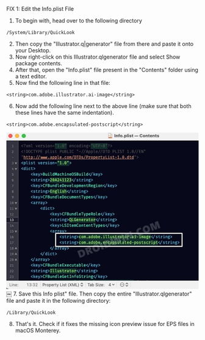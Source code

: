 FIX 1: Edit the Info.plist File
1. To begin with, head over to the following directory
```plaintext
/System/Library/QuickLook
```
2. Then copy the "Illustrator.q|generator" file from there and paste it onto your
Desktop.
3. Now right-click on this Illustrator.qlgenerator file and select Show package
contents.
4. After that, open the "Info.plist" file present in the "Contents" folder using a text
editor.
1. Now find the following line in that file:
```plaintext
<string>com.adobe.illustrator.ai-image</string>
```
6. Now add the following line next to the above line (make sure that both these
lines have the same indentation).
```plaintext
<string>com.adobe.encapsulated-postscript</string>
```
![image](DBCEC249-99E2-4ABA-9EEA-A1CA5DB88DC3.jpg)￼
7. Save this Info plist" file. Then copy the entire "Illustrator.qlgenerator" file and
paste it in the following directory:
```plaintext
/Library/QuickLook
```
8. That's it. Check if it fixes the missing icon preview issue for EPS files in macOS
Monterey.
